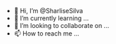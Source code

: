 - 👋 Hi, I’m @SharliseSilva
- 🌱 I’m currently learning ...
- 💞️ I’m looking to collaborate on ...
- 📫 How to reach me ...

<!---
SharliseSilva/SharliseSilva is a ✨ special ✨ repository because its `README.md` (this file) appears on your GitHub profile.
You can click the Preview link to take a look at your changes.
--->
